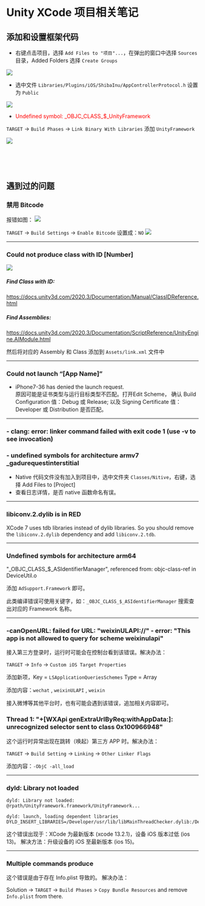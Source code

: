 # Unity XCode 项目相关笔记

## 添加和设置框架代码
* 右键点击项目，选择 `Add Files to "项目"...`，在弹出的窗口中选择 `Sources` 目录，Added Folders 选择 `Create Groups`

 ![](https://static.lolo.link/img/unity/xcode/add-sources.png)

* 选中文件 `Libraries/Plugins/iOS/ShibaInu/AppControllerProtocol.h`
设置为 `Public`

 ![](https://static.lolo.link/img/unity/xcode/set-app-controller-protocol.h.png)

* <font color=red>Undefined symbol: \_OBJC\_CLASS\_$\_UnityFramework</font>

 `TARGET` -> `Build Phases` -> `Link Binary With Libraries`
 添加 `UnityFramework`
 
 ![](https://static.lolo.link/img/unity/xcode/link-unity-framework.png)

<br>
<br>
<br>

## 遇到过的问题

### 禁用 Bitcode
报错如图：
![](https://static.lolo.link/img/unity/xcode/bitcode-1.png)

`TARGET` -> `Build Settings` -> `Enable Bitcode`
设置成：`NO`
![](https://static.lolo.link/img/unity/xcode/bitcode-2.png)

---

### Could not produce class with ID [Number]
![](https://static.lolo.link/img/unity/xcode/find-class-id.png)
##### Find Class with ID: 
<https://docs.unity3d.com/2020.3/Documentation/Manual/ClassIDReference.html>

##### Find Assemblies: 
<https://docs.unity3d.com/2020.3/Documentation/ScriptReference/UnityEngine.AIModule.html>

然后将对应的 Assembly 和 Class 添加到 `Assets/link.xml` 文件中

---

### Could not launch “[App Name]”
* iPhone7-36 has denied the launch request.<br>
   原因可能是证书类型与运行目标类型不匹配。打开Edit Scheme，
   确认 Build Configuration 值：Debug 或 Release;
   以及 Signing Certificate 值：Developer 或 Distribution 是否匹配。

---

### - clang: error: linker command failed with exit code 1 (use -v to see invocation)
### - undefined symbols for architecture armv7 _gadurequestinterstitial
 * Native 代码文件没有加入到项目中，选中文件夹 `Classes/Nitive`，右键，选择 Add Files to [Project]
 * 查看日志详情，是否 native 函数命名有误。

---

### libiconv.2.dylib is in RED
XCode 7 uses tdb libraries instead of dylib libraries.
So you should remove the `libiconv.2.dylib` dependency and add `libiconv.2.tdb`.

---

### Undefined symbols for architecture arm64
  "\_OBJC\_CLASS\_$\_ASIdentifierManager", referenced from: objc-class-ref in DeviceUtil.o
  
添加 `AdSupport.Framework` 即可。

此类编译错误可使用关键字，如：`_OBJC_CLASS_$_ASIdentifierManager` 搜索查出对应的 Framework 名称。

---

### -canOpenURL: failed for URL: "weixinULAPI://" - error: "This app is not allowed to query for scheme weixinulapi"
接入第三方登录时，运行时可能会在控制台看到该错误。解决办法：

`TARGET` -> `Info` -> `Custom iOS Target Properties`

添加新项，Key = `LSApplicationQueriesSchemes` Type = Array

添加内容：`wechat` , `weixinULAPI` , `weixin`

接入微博等其他平台时，也有可能会遇到该错误，追加相关内容即可。

### Thread 1: "+[WXApi genExtraUrlByReq:withAppData:]: unrecognized selector sent to class 0x100966948"
这个运行时异常出现在跳转（唤起）第三方 APP 时。解决办法：

`TARGET` -> `Build Setting` -> `Linking` -> `Other Linker Flags`

添加内容：`-ObjC -all_load`

---

### dyld: Library not loaded
```
dyld: Library not loaded: @rpath/UnityFramework.framework/UnityFramework...

dyld: launch, loading dependent libraries
DYLD_INSERT_LIBRARIES=/Developer/usr/lib/libMainThreadChecker.dylib:/Developer/Library/PrivateFrameworks/DTDDISupport.framework/libViewDebuggerSupport.dylib
```
这个错误出现于：XCode 为最新版本 (xcode 13.2.1)，设备 iOS 版本过低 (ios 13)。
解决方法：升级设备的 iOS 至最新版本 (ios 15)。

---

### Multiple commands produce
这个错误是由于存在 Info.plist 导致的。
解决办法：

Solution -> `TARGET` -> `Build Phases` > `Copy Bundle Resources`
and remove `Info.plist` from there.
